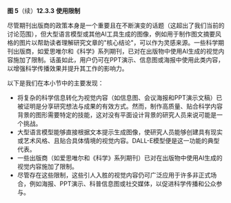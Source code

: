 **图 5**（续）**12.3.3** **使用限制**

尽管期刊出版商的政策本身是一个重要且在不断演变的话题（这超出了我们当前的讨论范围），但大型语言模型或其他AI工具生成的图像，例如用于制作图文摘要风格的图片以帮助读者理解研究文章的"核心结论"，可以作为灵感来源。一些科学期刊出版商，如爱思唯尔和《科学》系列期刊，已对在出版物中使用AI生成的视觉内容施加了限制。话虽如此，用户仍可在PPT演示、信息图或海报中使用此类内容，以增强科学传播效果并提升其工作的影响力。

以下是我们在本小节中的主要发现：

*   将复杂的科学信息转化为视觉内容（如信息图、会议海报和PPT演示文稿）已被证明是分享研究想法与成果的有效方式。然而，制作高质量、贴合科学内容背景的图形需要特定的技能，这对没有平面设计背景的研究人员来说可能是一个挑战。
*   大型语言模型能够直接根据文本提示生成图像，使研究人员能够创建具有现实或艺术风格、且贴合具体情境的视觉内容。DALL-E模型便是这一功能的典型代表。
*   一些出版商（如爱思唯尔和《科学》系列期刊）已对在出版物中使用AI生成的视觉内容施加了限制。
*   尽管存在这些限制，这些引人入胜的视觉内容仍可广泛应用于许多非正式场合，例如海报、PPT演示、科普信息图或社交媒体，以促进科学传播和公众参与。